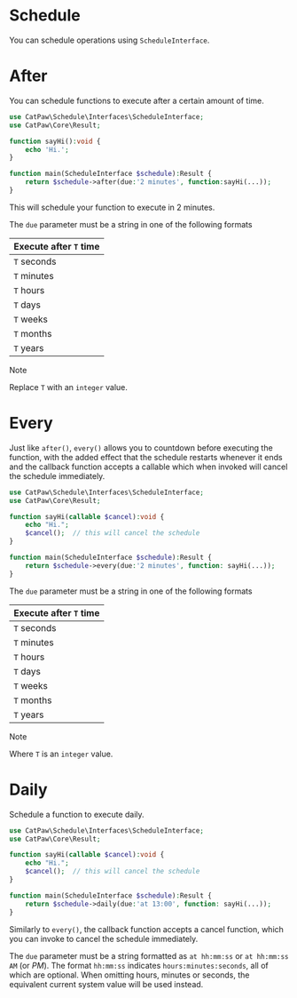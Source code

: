 # Schedule

You can schedule operations using `ScheduleInterface`.

# After

You can schedule functions to execute after a certain amount of time.

```php
use CatPaw\Schedule\Interfaces\ScheduleInterface;
use CatPaw\Core\Result;

function sayHi():void {
    echo 'Hi.';
}

function main(ScheduleInterface $schedule):Result {
    return $schedule->after(due:'2 minutes', function:sayHi(...));
}
```
This will schedule your function to execute in 2 minutes.

The `due` parameter must be a string in one of the following formats

| Execute after `T` time |
|------------------------|
| `T` seconds            |
| `T` minutes            |
| `T` hours              |
| `T` days               |
| `T` weeks              |
| `T` months             |
| `T` years              |

> [!NOTE]
> Replace `T` with an `integer` value.


# Every

Just like `after()`, `every()` allows you to countdown before executing the function, with the added effect that the schedule restarts whenever it ends and the callback function accepts a callable which when invoked will cancel the schedule immediately.

```php
use CatPaw\Schedule\Interfaces\ScheduleInterface;
use CatPaw\Core\Result;

function sayHi(callable $cancel):void {
    echo "Hi.";
    $cancel();  // this will cancel the schedule
}

function main(ScheduleInterface $schedule):Result {
    return $schedule->every(due:'2 minutes', function: sayHi(...));
}
```

The `due` parameter must be a string in one of the following formats

| Execute after `T` time |
|------------------------|
| `T` seconds            |
| `T` minutes            |
| `T` hours              |
| `T` days               |
| `T` weeks              |
| `T` months             |
| `T` years              |

> [!NOTE]
> Where `T` is an `integer` value.



# Daily

Schedule a function to execute daily.

```php
use CatPaw\Schedule\Interfaces\ScheduleInterface;
use CatPaw\Core\Result;

function sayHi(callable $cancel):void {
    echo "Hi.";
    $cancel();  // this will cancel the schedule
}

function main(ScheduleInterface $schedule):Result {
    return $schedule->daily(due:'at 13:00', function: sayHi(...));
}
```

Similarly to `every()`, the callback function accepts a cancel function, which you can invoke to cancel the schedule immediately.

The `due` parameter must be a string formatted as `at hh:mm:ss` or `at hh:mm:ss AM` (or _PM_).
The format `hh:mm:ss` indicates `hours:minutes:seconds`, all of which are optional.
When omitting hours, minutes or seconds, the equivalent current system value will be used instead.
